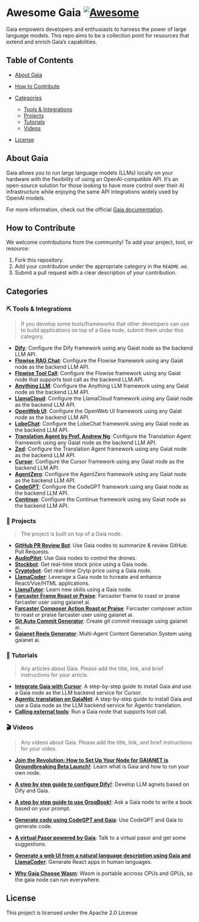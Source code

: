 # Awesome Gaia [![Awesome](https://awesome.re/badge.svg)](https://awesome.re)

Gaia empowers developers and enthusiasts to harness the power of large language models. This repo aims to be a collection point for resources that extend and enrich Gaia’s capabilities.

## Table of Contents
- [About Gaia](#about-gaia)
- [How to Contribute](#how-to-contribute)
- [Categories](#categories)
  - [Tools & Integrations](#%EF%B8%8F-tools--integrations)
  - [Projects](#-projects)
  - [Tutorials](#-tutorials)
  - [Videos](#-videos)
 
- [License](#license)

## About Gaia
Gaia allows you to run large language models (LLMs) locally on your hardware with the flexibility of using an OpenAI-compatible API. It’s an open-source solution for those looking to have more control over their AI infrastructure while enjoying the same API integrations widely used by OpenAI models.

For more information, check out the official [Gaia documentation](https://docs.gaianet.ai/).

## How to Contribute
We welcome contributions from the community! To add your project, tool, or resource:
1. Fork this repository.
2. Add your contribution under the appropriate category in the `README.md`.
3. Submit a pull request with a clear description of your contribution.

## Categories
### ⛏️ Tools & Integrations

> If you develop some tools/frameworks that other developers can use to build applications on top of a Gaia node, submit them under this category.

- **[Dify](https://docs.gaianet.ai/user-guide/apps/dify)**: Configure the Dify framework using any Gaiat node as the backend LLM API.
- **[Flowise RAG Chat](https://docs.gaianet.ai/user-guide/apps/flowiseai)**: Configure the Flowise framework using any Gaiat node as the backend LLM API.
- **[Flowise Tool Call](https://docs.gaianet.ai/user-guide/apps/flowiseai-tool-call)**: Configure the Flowise framework using any Gaiat node that supports tool call as the backend LLM API.
- **[Anything LLM](https://docs.gaianet.ai/user-guide/apps/anything_llm)**: Configure the Anything LLM framework using any Gaiat node as the backend LLM API.
- **[LlamaCloud](https://docs.gaianet.ai/user-guide/apps/llamaparse)**: Configure the LlamaCloud framework using any Gaiat node as the backend LLM API.
- **[OpenWeb UI](https://docs.gaianet.ai/user-guide/apps/openwebui)**: Configure the OpenWeb UI framework using any Gaiat node as the backend LLM API.
- **[LobeChat](https://docs.gaianet.ai/user-guide/apps/lobechat)**: Configure the LobeChat framework using any Gaiat node as the backend LLM API.
- **[Translation Agent by Prof. Andrew Ng](https://docs.gaianet.ai/user-guide/apps/translation-agent)**: Configure the Translation Agent framework using any Gaiat node as the backend LLM API.
- **[Zed](https://docs.gaianet.ai/user-guide/apps/zed)**: Configure the Translation Agent framework using any Gaiat node as the backend LLM API.
- **[Cursor](https://docs.gaianet.ai/user-guide/apps/cursor)**: Configure the Cursor framework using any Gaiat node as the backend LLM API.
- **[AgentZero](https://docs.gaianet.ai/user-guide/apps/agent-zero)**: Configure the AgentZero framework using any Gaiat node as the backend LLM API.
- **[CodeGPT](https://docs.gaianet.ai/user-guide/apps/codegpt)**: Configure the CodeGPT framework using any Gaiat node as the backend LLM API.
- **[Continue](https://docs.gaianet.ai/user-guide/apps/continue)**: Configure the Continue framework using any Gaiat node as the backend LLM API.


### 🚀 Projects

> The project is built on top of a Gaia node.

- **[GitHub PR Review Bot](https://github.com/flows-network/github-pr-summary)**: Use Gaia nodes to summarize & review GitHub Pull Requests.
- **[AudioPilot](https://github.com/EaglePilot/AudioPilot)**: Use Gaia nodes to control the drones.
- **[Stockbot](https://stockbot-on-gaia.pages.dev/)**: Get real-time stock price using a Gaia node.
- **[Cryptobot](https://cryptobot-on-gaia.pages.dev/)**: Get real-time Crytp price using a Gaia node.
- **[LlamaCoder](https://llamacoder.gaianet.ai/)**: Leverage a Gaia node to hcreate and enhance React/Vue/HTML applications.
- **[LlamaTutor](https://llamatutor.gaianet.ai/)**: Learn new skills using a Gaia node.
- **[Farcaster Frame Roast or Praise](https://github.com/koisose/ai-roast-praise)**: Farcaster frame to roast or praise farcaster user using gaianet ai.
- **[Farcaster Composer Action Roast or Praise](https://github.com/koisose/ai-gaianet-composer)**: Farcaster composer action to roast or praise farcaster user using gaianet ai.
- **[Git Auto Commit Generator](https://github.com/koisose/auto-commit-gaia)**: Create git commit message using gaianet ai.
- **[Gaianet Reels Generator](https://github.com/internettrashh/gianet-AI-video-generator)**: Multi-Agent Content Generation System using gaianet ai.

### 📖 Tutorials
> Any articles about Gaia. Please add the title, link, and brief instructions for your article.

- **[Integrate Gaia with Cursor](https://medium.com/@zulfanbaswedan/harnessing-the-power-of-gaia-and-cursor-ai-ide-for-enhanced-development-productivity-c0e4df474568)**: A step-by-step guide to install Gaia and use a Gaia node as the LLM backend service for Cursor.
- **[Agentic translation on GaiaNet](https://docs.gaianet.ai/tutorial/translator-agent)**: A step-by-step guide to install Gaia and use a Gaia node as the LLM backend service for Agentic translation.
- **[Calling external tools](https://docs.gaianet.ai/tutorial/tool-call)**: Run a Gaia node that supports tool call.

  
### 🎬 Videos

> Any videos about Gaia. Please add the title, link, and brief instructions for your video.

- **[Join the Revolution: How to Set Up Your Node for GAIANET is Groundbreaking Beta Launch!](https://www.youtube.com/watch?v=7MtKELK5IoM)**: Learn what is Gaia and how to run your own node.

- **[A step by step guide to configure Dify!](https://twitter.com/Gaianet_AI/status/1823434426837057547)**: Develop LLM agnets based on Dify and Gaia.

- **[A step by step guide to use GroqBook!](https://twitter.com/Gaianet_AI/status/1814402294764487058)**: Ask a Gaia node to write a book based on your prompt.

- **[Generate code using CodeGPT and Gaia](https://twitter.com/Gaianet_AI/status/1829504390287311113)**: Use CodeGPT and Gaia to generate code.

- **[A virtual Pasor powered by Gaia](https://youtu.be/lQem46YSpSc)**: Talk to a virtual pasor and get some suggestions.

- **[Generate a web UI from a natural language description using Gaia and LlamaCoder](https://youtu.be/L2Rt94nCd2A)**: Generate React apps in human languages.

- **[Why Gaia Choose Wasm](https://youtu.be/Bt5i9bOeJ50)**: Wasm is portable accross CPUs and GPUs, so the gaia node can run everywhere.














## License
This project is licensed under the Apache 2.0 License

